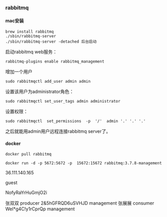 ### rabbitmq

#### mac安装

```shell
brew install rabbitmq
./sbin/rabbitmq-server
./sbin/rabbitmq-server -detached 后台启动
```

启动rabbitmq web服务：

```shell
rabbitmq-plugins enable rabbitmq_management
```
增加一个用户

```shell
sudo rabbitmqctl add_user admin admin
```

设置该用户为administrator角色：

```shell
sudo rabbitmqctl set_user_tags admin administrator
```


设置权限：

```shell
sudo rabbitmqctl  set_permissions  -p  '/'  admin '.' '.' '.'
```

之后就能用admin用户远程连接rabbitmq server了。

#### docker

```shell
docker pull rabbitmq
```

```shell
docker run -d -p 5672:5672 -p  15672:15672 rabbitmq:3.7.8-management
```



36.111.140.165

guest

NofyRaYrHuGmjO2i



张双双 producer 2&5hGFRQD6uSVHJD    management
张展展 consumer Wel*g4C!y1rCprQp      management

